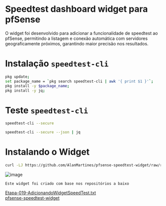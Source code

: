 # Speedtest dashboard widget para pfSense

O widget foi desenvolvido para adicionar a funcionalidade de speedtest ao pfSense, permitindo a listagem e conexão automática com servidores geograficamente próximos, garantindo maior precisão nos resultados.

# Instalação `speedtest-cli`
```sh
pkg update;
set package_name = `pkg search speedtest-cli | awk '{ print $1 }'`;
pkg install -y $package_name;
pkg install -y jq;
```

# Teste `speedtest-cli`
```sh
speedtest-cli --secure
```
```sh
speedtest-cli --secure --json | jq
```

# Instalando o Widget
```sh
curl -LJ https://github.com/AlanMartines/pfsense-speedtest-widget/raw/refs/heads/master/speedtest.widget.php -o /usr/local/www/widgets/widgets/speedtest.widget.php
```

![image](https://github.com/user-attachments/assets/8aefa6a0-2f9c-4bd9-9bcb-b5d62169c6e0)

`Este widget foi criado com base nos repositórios a baixo`

[Etapa-019-AdicionandoWidgetSpeedTest.txt](https://github.com/vaamonde/pfsense/blob/main/pfsense-2.6-plus/Etapa-019-AdicionandoWidgetSpeedTest.txt)<br>
[pfsense-speedtest-widget](https://github.com/LeonStraathof/pfsense-speedtest-widget)<br>
